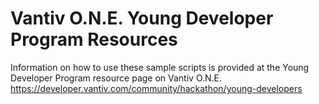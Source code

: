 # Vantiv O.N.E. Young Developer Program Resources
Information on how to use these sample scripts is provided at the Young Developer Program resource page on Vantiv O.N.E.
https://developer.vantiv.com/community/hackathon/young-developers
